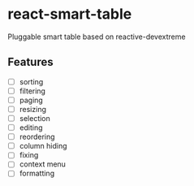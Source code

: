 # react-smart-table

Pluggable smart table based on reactive-devextreme

## Features

- [ ] sorting
- [ ] filtering
- [ ] paging
- [ ] resizing
- [ ] selection
- [ ] editing
- [ ] reordering
- [ ] column hiding
- [ ] fixing
- [ ] context menu
- [ ] formatting
